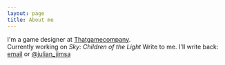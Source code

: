 ```yaml
---
layout: page
title: About me
---
```


I'm a game designer at <a href="https://thatgamecompany.com/" target="_blank" rel="noopener noreferrer">Thatgamecompany</a>.
<br>
Currently working on <em>Sky: Children of the Light</em>
<break>
Write to me. I'll write back:
<br>
<a href="mailto:julian.jimsa@gmail.com">email</a> or <a href="https://twitter.com/julian_jimsa" target="_blank" rel="noopener noreferrer">@julian_jimsa</a>
